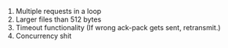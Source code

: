 1. Multiple requests in a loop 
2. Larger files than 512 bytes
3. Timeout functionality (If wrong ack-pack gets sent, retransmit.)
4. Concurrency shit